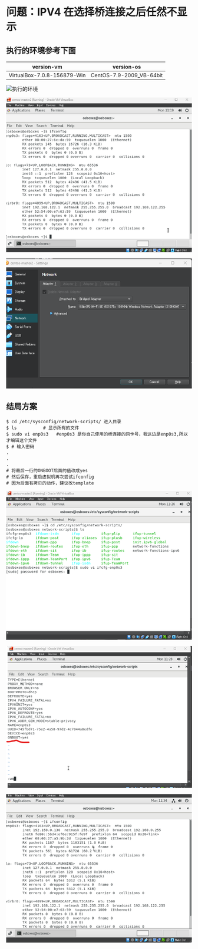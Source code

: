 # 问题：IPV4 在选择桥连接之后任然不显示

## 执行的环境参考下面

|  version-vm  | version-os |
|  ----  | ----  |
|  VirtualBox-7.0.8-156879-Win | CentOS-7.9-2009_VB-64bit |


![执行的环境](../images/ansible/ipv4_1.png)

![ifconfig-cmd](../images/ansible/ipv4_2.png)

![bridge](../images/ansible/ipv4_3.png)


## 结局方案


```
$ cd /etc/sysconfig/network-scripts/ 进入目录
$ ls          # 显示所有的文件  
$ sudo vi enp0s3   #enp0s3 是你自己使用的桥连接的网卡号，我这边是enp0s3,所以才编辑这个文件
$ # 输入密码
.
.
.
# 将最后一行的ONBOOT后面的值改成yes
# 然后保存，重启虚拟机再次尝试ifconfig
# 因为后面有拷贝的动作，建议改template
```

![op-1](../images/ansible/op-1.png)

![op-1](../images/ansible/op-2.png)

![op-3](../images/ansible/op-3.png)